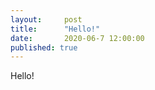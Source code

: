 ```yaml
---
layout:     post
title:      "Hello!"
date:       2020-06-7 12:00:00
published: true
---
```


Hello!
